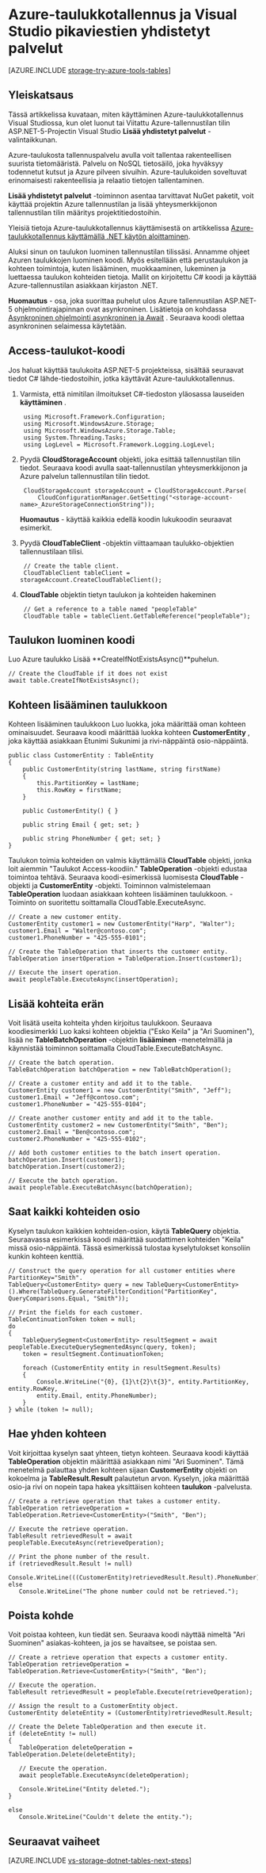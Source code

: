 <properties
    pageTitle="Pikaviestien taulukkotallennus ja Visual Studio yhdistetyt palvelut (ASP.NET-5) | Microsoft Azure"
    description="Voit aloittaa Visual Studiossa ASP.NET-5-projektin Azure-taulukkotallennus jälkeen yhteyden Visual Studiossa tallennustilan tilin yhdistetyt palvelut"
    services="storage"
    documentationCenter=""
    authors="TomArcher"
    manager="douge"
    editor=""/>

<tags
    ms.service="storage"
    ms.workload="web"
    ms.tgt_pltfrm="vs-getting-started"
    ms.devlang="na"
    ms.topic="article"
    ms.date="07/18/2016"
    ms.author="tarcher"/>

# <a name="how-to-get-started-with-azure-table-storage-and-visual-studio-connected-services"></a>Azure-taulukkotallennus ja Visual Studio pikaviestien yhdistetyt palvelut

[AZURE.INCLUDE [storage-try-azure-tools-tables](../../includes/storage-try-azure-tools-tables.md)]

## <a name="overview"></a>Yleiskatsaus

Tässä artikkelissa kuvataan, miten käyttäminen Azure-taulukkotallennus Visual Studiossa, kun olet luonut tai Viitattu Azure-tallennustilan tilin ASP.NET-5-Projectin Visual Studio **Lisää yhdistetyt palvelut** -valintaikkunan.

Azure-taulukosta tallennuspalvelu avulla voit tallentaa rakenteellisen suurista tietomääristä. Palvelu on NoSQL tietosäilö, joka hyväksyy todennetut kutsut ja Azure pilveen sivuihin. Azure-taulukoiden soveltuvat erinomaisesti rakenteellisia ja relaatio tietojen tallentaminen.

**Lisää yhdistetyt palvelut** -toiminnon asentaa tarvittavat NuGet paketit, voit käyttää projektin Azure tallennustilan ja lisää yhteysmerkkijonon tallennustilan tilin määritys projektitiedostoihin.

Yleisiä tietoja Azure-taulukkotallennus käyttämisestä on artikkelissa [Azure-taulukkotallennus käyttämällä .NET käytön aloittaminen](storage-dotnet-how-to-use-tables.md).

Aluksi sinun on taulukon luominen tallennustilan tilissäsi. Annamme ohjeet Azuren taulukkojen luominen koodi. Myös esitellään että perustaulukon ja kohteen toimintoja, kuten lisääminen, muokkaaminen, lukeminen ja luettaessa taulukon kohteiden tietoja. Mallit on kirjoitettu C\# koodi ja käyttää Azure-tallennustilan asiakkaan kirjaston .NET.

**Huomautus** - osa, joka suorittaa puhelut ulos Azure tallennustilan ASP.NET-5 ohjelmointirajapinnan ovat asynkroninen. Lisätietoja on kohdassa [Asynkroninen ohjelmointi asynkroninen ja Await](http://msdn.microsoft.com/library/hh191443.aspx) . Seuraava koodi olettaa asynkroninen selaimessa käytetään.

## <a name="access-tables-in-code"></a>Access-taulukot-koodi

Jos haluat käyttää taulukoita ASP.NET-5 projekteissa, sisältää seuraavat tiedot C# lähde-tiedostoihin, jotka käyttävät Azure-taulukkotallennus.

1. Varmista, että nimitilan ilmoitukset C#-tiedoston yläosassa lauseiden **käyttäminen** .

        using Microsoft.Framework.Configuration;
        using Microsoft.WindowsAzure.Storage;
        using Microsoft.WindowsAzure.Storage.Table;
        using System.Threading.Tasks;
        using LogLevel = Microsoft.Framework.Logging.LogLevel;

2. Pyydä **CloudStorageAccount** objekti, joka esittää tallennustilan tilin tiedot. Seuraava koodi avulla saat-tallennustilan yhteysmerkkijonon ja Azure palvelun tallennustilan tilin tiedot.

        CloudStorageAccount storageAccount = CloudStorageAccount.Parse(
            CloudConfigurationManager.GetSetting("<storage-account-name>_AzureStorageConnectionString"));

    **Huomautus** - käyttää kaikkia edellä koodin lukukoodin seuraavat esimerkit.

3. Pyydä **CloudTableClient** -objektin viittaamaan taulukko-objektien tallennustilaan tilisi.  

        // Create the table client.
        CloudTableClient tableClient = storageAccount.CreateCloudTableClient();

4. **CloudTable** objektin tietyn taulukon ja kohteiden hakeminen

        // Get a reference to a table named "peopleTable"
        CloudTable table = tableClient.GetTableReference("peopleTable");

## <a name="create-a-table-in-code"></a>Taulukon luominen koodi

Luo Azure taulukko Lisää **CreateIfNotExistsAsync()**puhelun.

    // Create the CloudTable if it does not exist
    await table.CreateIfNotExistsAsync();

## <a name="add-an-entity-to-a-table"></a>Kohteen lisääminen taulukkoon

Kohteen lisääminen taulukkoon Luo luokka, joka määrittää oman kohteen ominaisuudet. Seuraava koodi määrittää luokka kohteen **CustomerEntity** , joka käyttää asiakkaan Etunimi Sukunimi ja rivi-näppäintä osio-näppäintä.

    public class CustomerEntity : TableEntity
    {
        public CustomerEntity(string lastName, string firstName)
        {
            this.PartitionKey = lastName;
            this.RowKey = firstName;
        }

        public CustomerEntity() { }

        public string Email { get; set; }

        public string PhoneNumber { get; set; }
    }

Taulukon toimia kohteiden on valmis käyttämällä **CloudTable** objekti, jonka loit aiemmin "Taulukot Access-koodiin." **TableOperation** -objekti edustaa toimintoa tehtävä. Seuraava koodi-esimerkissä luomisesta **CloudTable** -objekti ja **CustomerEntity** -objekti. Toiminnon valmistelemaan **TableOperation** luodaan asiakkaan kohteen lisääminen taulukkoon. -Toiminto on suoritettu soittamalla CloudTable.ExecuteAsync.

    // Create a new customer entity.
    CustomerEntity customer1 = new CustomerEntity("Harp", "Walter");
    customer1.Email = "Walter@contoso.com";
    customer1.PhoneNumber = "425-555-0101";

    // Create the TableOperation that inserts the customer entity.
    TableOperation insertOperation = TableOperation.Insert(customer1);

    // Execute the insert operation.
    await peopleTable.ExecuteAsync(insertOperation);

## <a name="insert-a-batch-of-entities"></a>Lisää kohteita erän

Voit lisätä useita kohteita yhden kirjoitus taulukkoon. Seuraava koodiesimerkki Luo kaksi kohteen objektia ("Esko Keila" ja "Ari Suominen"), lisää ne **TableBatchOperation** -objektin **lisääminen** -menetelmällä ja käynnistää toiminnon soittamalla CloudTable.ExecuteBatchAsync.

    // Create the batch operation.
    TableBatchOperation batchOperation = new TableBatchOperation();

    // Create a customer entity and add it to the table.
    CustomerEntity customer1 = new CustomerEntity("Smith", "Jeff");
    customer1.Email = "Jeff@contoso.com";
    customer1.PhoneNumber = "425-555-0104";

    // Create another customer entity and add it to the table.
    CustomerEntity customer2 = new CustomerEntity("Smith", "Ben");
    customer2.Email = "Ben@contoso.com";
    customer2.PhoneNumber = "425-555-0102";

    // Add both customer entities to the batch insert operation.
    batchOperation.Insert(customer1);
    batchOperation.Insert(customer2);

    // Execute the batch operation.
    await peopleTable.ExecuteBatchAsync(batchOperation);

## <a name="get-all-of-the-entities-in-a-partition"></a>Saat kaikki kohteiden osio
Kyselyn taulukon kaikkien kohteiden-osion, käytä **TableQuery** objektia. Seuraavassa esimerkissä koodi määrittää suodattimen kohteiden "Keila" missä osio-näppäintä. Tässä esimerkissä tulostaa kyselytulokset konsoliin kunkin kohteen kenttiä.

    // Construct the query operation for all customer entities where PartitionKey="Smith".
    TableQuery<CustomerEntity> query = new TableQuery<CustomerEntity>().Where(TableQuery.GenerateFilterCondition("PartitionKey", QueryComparisons.Equal, "Smith"));

    // Print the fields for each customer.
    TableContinuationToken token = null;
    do
    {
        TableQuerySegment<CustomerEntity> resultSegment = await peopleTable.ExecuteQuerySegmentedAsync(query, token);
        token = resultSegment.ContinuationToken;

        foreach (CustomerEntity entity in resultSegment.Results)
        {
            Console.WriteLine("{0}, {1}\t{2}\t{3}", entity.PartitionKey, entity.RowKey,
            entity.Email, entity.PhoneNumber);
        }
    } while (token != null);

## <a name="get-a-single-entity"></a>Hae yhden kohteen
Voit kirjoittaa kyselyn saat yhteen, tietyn kohteen. Seuraava koodi käyttää **TableOperation** objektin määrittää asiakkaan nimi "Ari Suominen". Tämä menetelmä palauttaa yhden kohteen sijaan **CustomerEntity** objekti on kokoelma ja **TableResult.Result** palautetun arvon. Kyselyn, joka määrittää osio-ja rivi on nopein tapa hakea yksittäisen kohteen **taulukon** -palvelusta.

    // Create a retrieve operation that takes a customer entity.
    TableOperation retrieveOperation = TableOperation.Retrieve<CustomerEntity>("Smith", "Ben");

    // Execute the retrieve operation.
    TableResult retrievedResult = await peopleTable.ExecuteAsync(retrieveOperation);

    // Print the phone number of the result.
    if (retrievedResult.Result != null)
       Console.WriteLine(((CustomerEntity)retrievedResult.Result).PhoneNumber);
    else
       Console.WriteLine("The phone number could not be retrieved.");

## <a name="delete-an-entity"></a>Poista kohde
Voit poistaa kohteen, kun tiedät sen. Seuraava koodi näyttää nimeltä "Ari Suominen" asiakas-kohteen, ja jos se havaitsee, se poistaa sen.

    // Create a retrieve operation that expects a customer entity.
    TableOperation retrieveOperation = TableOperation.Retrieve<CustomerEntity>("Smith", "Ben");

    // Execute the operation.
    TableResult retrievedResult = peopleTable.Execute(retrieveOperation);

    // Assign the result to a CustomerEntity object.
    CustomerEntity deleteEntity = (CustomerEntity)retrievedResult.Result;

    // Create the Delete TableOperation and then execute it.
    if (deleteEntity != null)
    {
       TableOperation deleteOperation = TableOperation.Delete(deleteEntity);

       // Execute the operation.
       await peopleTable.ExecuteAsync(deleteOperation);

       Console.WriteLine("Entity deleted.");
    }

    else
       Console.WriteLine("Couldn't delete the entity.");

## <a name="next-steps"></a>Seuraavat vaiheet

[AZURE.INCLUDE [vs-storage-dotnet-tables-next-steps](../../includes/vs-storage-dotnet-tables-next-steps.md)]
